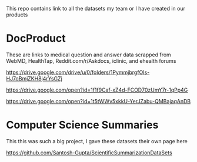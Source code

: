 This repo contains link to all the datasets my team or I have created in our products

# DocProduct

These are links to medical question and answer data scrapped from WebMD, HealthTap, Reddit.com/r/Askdocs, iclinic, and ehealth forums

https://drive.google.com/drive/u/0/folders/1PymmjbrgfOIs-HJ7oBmjZKH8j4rYsGZj

https://drive.google.com/open?id=1f1f9Caf-xZ4d-FCOD70zUmY7r-1qPp4G

https://drive.google.com/open?id=1t5tWWv5xkkU-YerJZabu-QMBajaqAnDB

# Computer Science Summaries

This this was such a big project, I gave these datasets their own page here

https://github.com/Santosh-Gupta/ScientificSummarizationDataSets
